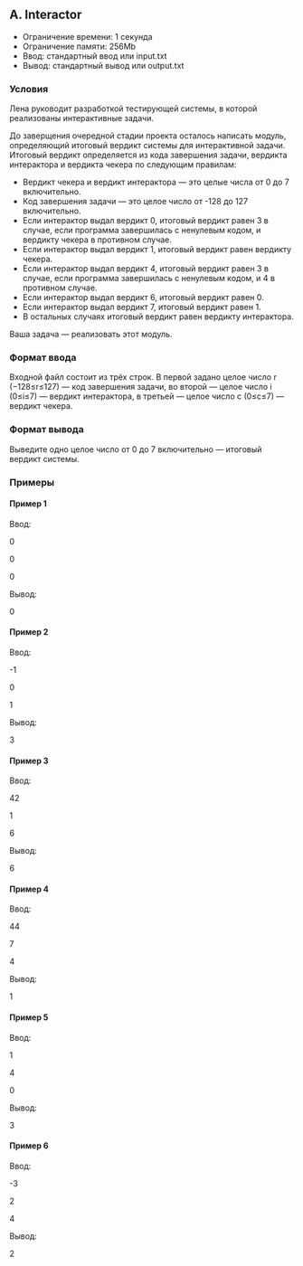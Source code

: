 ## A. Interactor

- Ограничение времени: 1 секунда
- Ограничение памяти: 256Mb
- Ввод: стандартный ввод или input.txt
- Вывод: стандартный вывод или output.txt

### Условия

Лена руководит разработкой тестирующей системы, в которой реализованы интерактивные задачи.

До заверщения очередной стадии проекта осталось написать модуль, определяющий итоговый вердикт системы для интерактивной задачи. Итоговый вердикт определяется из кода завершения задачи, вердикта интерактора и вердикта чекера по следующим правилам:

- Вердикт чекера и вердикт интерактора — это целые числа от 0 до 7 включительно.
- Код завершения задачи — это целое число от -128 до 127 включительно.
- Если интерактор выдал вердикт 0, итоговый вердикт равен 3 в случае, если программа завершилась с ненулевым кодом, и вердикту чекера в противном случае.
- Если интерактор выдал вердикт 1, итоговый вердикт равен вердикту чекера.
- Если интерактор выдал вердикт 4, итоговый вердикт равен 3 в случае, если программа завершилась с ненулевым кодом, и 4 в противном случае.
- Если интерактор выдал вердикт 6, итоговый вердикт равен 0.
- Если интерактор выдал вердикт 7, итоговый вердикт равен 1.
- В остальных случаях итоговый вердикт равен вердикту интерактора.

Ваша задача — реализовать этот модуль. 

### Формат ввода

Входной файл состоит из трёх строк. В первой задано целое число r (−128≤r≤127) — код завершения задачи, во второй — целое число i (0≤i≤7) — вердикт интерактора, в третьей — целое число c (0≤c≤7) — вердикт чекера. 

### Формат вывода

Выведите одно целое число от 0 до 7 включительно — итоговый вердикт системы.

### Примеры

#### Пример 1

Ввод:

0

0

0

Вывод:

0

#### Пример 2

Ввод:

-1

0

1

Вывод:

3

#### Пример 3

Ввод:

42

1

6

Вывод:

6

#### Пример 4

Ввод:

44

7

4

Вывод:

1

#### Пример 5

Ввод:

1

4

0

Вывод:

3

#### Пример 6

Ввод:

-3

2

4

Вывод:

2